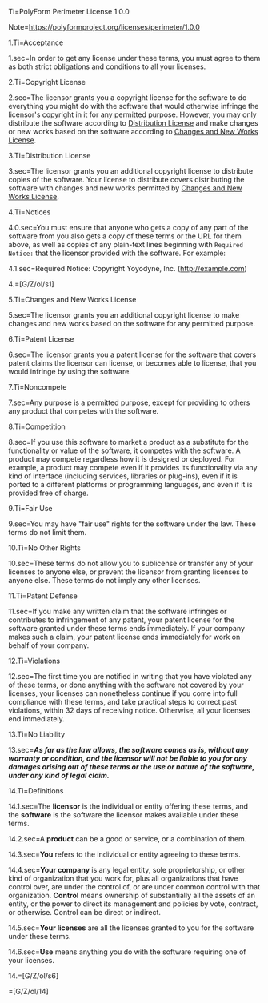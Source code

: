 Ti=PolyForm Perimeter License 1.0.0 

Note=<https://polyformproject.org/licenses/perimeter/1.0.0> 

1.Ti=Acceptance 

1.sec=In order to get any license under these terms, you must agree to them as both strict obligations and conditions to all your licenses. 

2.Ti=Copyright License 

2.sec=The licensor grants you a copyright license for the software to do everything you might do with the software that would otherwise infringe the licensor's copyright in it for any permitted purpose.  However, you may only distribute the software according to [Distribution License](#distribution-license) and make changes or new works based on the software according to [Changes and New Works License](#changes-and-new-works-license). 

3.Ti=Distribution License 

3.sec=The licensor grants you an additional copyright license to distribute copies of the software.  Your license to distribute covers distributing the software with changes and new works permitted by [Changes and New Works License](#changes-and-new-works-license). 

4.Ti=Notices 

4.0.sec=You must ensure that anyone who gets a copy of any part of the software from you also gets a copy of these terms or the URL for them above, as well as copies of any plain-text lines beginning with `Required Notice:` that the licensor provided with the software.  For example: 

4.1.sec=Required Notice: Copyright Yoyodyne, Inc. (http://example.com) 

4.=[G/Z/ol/s1]

5.Ti=Changes and New Works License 

5.sec=The licensor grants you an additional copyright license to make changes and new works based on the software for any permitted purpose. 

6.Ti=Patent License 

6.sec=The licensor grants you a patent license for the software that covers patent claims the licensor can license, or becomes able to license, that you would infringe by using the software. 

7.Ti=Noncompete 

7.sec=Any purpose is a permitted purpose, except for providing to others any product that competes with the software. 

8.Ti=Competition 

8.sec=If you use this software to market a product as a substitute for the functionality or value of the software, it competes with the software. A product may compete regardless how it is designed or deployed. For example, a product may compete even if it provides its functionality via any kind of interface (including services, libraries or plug-ins), even if it is ported to a different platforms or programming languages, and even if it is provided free of charge. 

9.Ti=Fair Use 

9.sec=You may have "fair use" rights for the software under the law. These terms do not limit them. 

10.Ti=No Other Rights 

10.sec=These terms do not allow you to sublicense or transfer any of your licenses to anyone else, or prevent the licensor from granting licenses to anyone else.  These terms do not imply any other licenses. 

11.Ti=Patent Defense 

11.sec=If you make any written claim that the software infringes or contributes to infringement of any patent, your patent license for the software granted under these terms ends immediately. If your company makes such a claim, your patent license ends immediately for work on behalf of your company. 

12.Ti=Violations 

12.sec=The first time you are notified in writing that you have violated any of these terms, or done anything with the software not covered by your licenses, your licenses can nonetheless continue if you come into full compliance with these terms, and take practical steps to correct past violations, within 32 days of receiving notice.  Otherwise, all your licenses end immediately. 

13.Ti=No Liability 

13.sec=<b><i>As far as the law allows, the software comes as is, without any warranty or condition, and the licensor will not be liable to you for any damages arising out of these terms or the use or nature of the software, under any kind of legal claim.</i></b> 

14.Ti=Definitions 

14.1.sec=The **licensor** is the individual or entity offering these terms, and the **software** is the software the licensor makes available under these terms. 

14.2.sec=A **product** can be a good or service, or a combination of them. 

14.3.sec=**You** refers to the individual or entity agreeing to these terms. 

14.4.sec=**Your company** is any legal entity, sole proprietorship, or other kind of organization that you work for, plus all organizations that have control over, are under the control of, or are under common control with that organization.  **Control** means ownership of substantially all the assets of an entity, or the power to direct its management and policies by vote, contract, or otherwise.  Control can be direct or indirect. 

14.5.sec=**Your licenses** are all the licenses granted to you for the software under these terms. 

14.6.sec=**Use** means anything you do with the software requiring one of your licenses. 

14.=[G/Z/ol/s6] 

=[G/Z/ol/14]